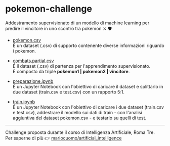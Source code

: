 # pokemon-challenge
Addestramento supervisionato di un modello di machine learning per predire il vincitore in uno scontro tra pokemon :crossed_swords: :shield:

* [pokemon.csv](https://github.com/mariocuomo/pokemon-challenge/blob/main/pokemon.csv)<br>
É un dataset (.csv) di supporto contenente diverse informazioni riguardo i pokemon.

* [combats.partial.csv](https://github.com/mariocuomo/pokemon-challenge/blob/main/combats.partial.csv)<br>
É il dataset (.csv) di partenza per l'apprendimento supervisionato.<br>
É composto da triple **pokemon1 | pokemon2 | vincitore**.

* [preparazione.ipynb](https://github.com/mariocuomo/pokemon-challenge/blob/main/preparazione.ipynb)<br>
É un Jupyter Notebook con l'obiettivo di caricare il dataset e splittarlo in due dataset (train.csv e test.csv) con un rapporto 5:1.

* [train.ipynb](https://github.com/mariocuomo/pokemon-challenge/blob/main/train.ipynb)<br>
É un Jupyter Notebook con l'obiettivo di caricare i due dataset (train.csv e test.csv), addestrare il modello sui dati di train - con l'analisi aggiuntiva del dataset pokemon.csv - e testarlo su quelli di test.

---
Challenge proposta durante il corso di Intelligenza Artificiale, Roma Tre.<br>
Per saperne di più :point_right: [mariocuomo/artificial_intelligence](https://github.com/mariocuomo/artificial_intelligence)

